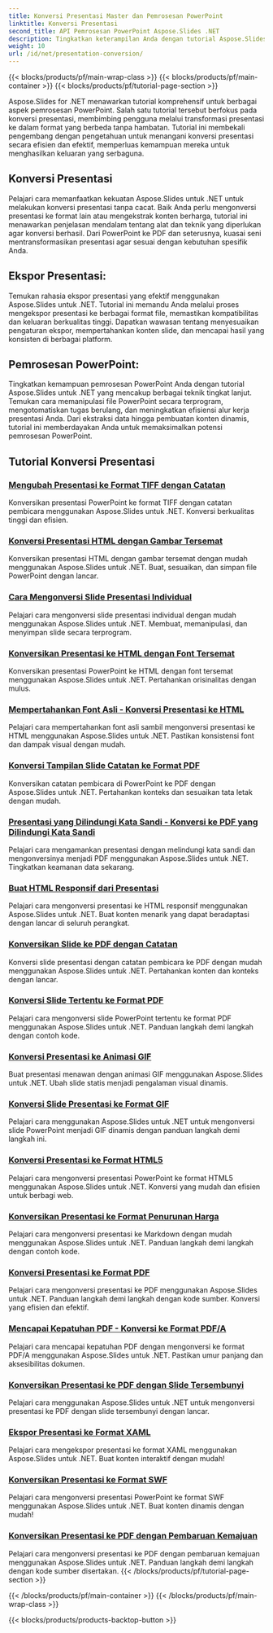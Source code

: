 ```yaml
---
title: Konversi Presentasi Master dan Pemrosesan PowerPoint
linktitle: Konversi Presentasi
second_title: API Pemrosesan PowerPoint Aspose.Slides .NET
description: Tingkatkan keterampilan Anda dengan tutorial Aspose.Slides untuk .NET. Pelajari konversi presentasi dan pemrosesan PowerPoint langkah demi langkah. Ubah alur kerja Anda hari ini!
weight: 10
url: /id/net/presentation-conversion/
---
```


{{< blocks/products/pf/main-wrap-class >}}
{{< blocks/products/pf/main-container >}}
{{< blocks/products/pf/tutorial-page-section >}}


Aspose.Slides for .NET menawarkan tutorial komprehensif untuk berbagai aspek pemrosesan PowerPoint. Salah satu tutorial tersebut berfokus pada konversi presentasi, membimbing pengguna melalui transformasi presentasi ke dalam format yang berbeda tanpa hambatan. Tutorial ini membekali pengembang dengan pengetahuan untuk menangani konversi presentasi secara efisien dan efektif, memperluas kemampuan mereka untuk menghasilkan keluaran yang serbaguna.

## Konversi Presentasi 

Pelajari cara memanfaatkan kekuatan Aspose.Slides untuk .NET untuk melakukan konversi presentasi tanpa cacat. Baik Anda perlu mengonversi presentasi ke format lain atau mengekstrak konten berharga, tutorial ini menawarkan penjelasan mendalam tentang alat dan teknik yang diperlukan agar konversi berhasil. Dari PowerPoint ke PDF dan seterusnya, kuasai seni mentransformasikan presentasi agar sesuai dengan kebutuhan spesifik Anda.

## Ekspor Presentasi: 
Temukan rahasia ekspor presentasi yang efektif menggunakan Aspose.Slides untuk .NET. Tutorial ini memandu Anda melalui proses mengekspor presentasi ke berbagai format file, memastikan kompatibilitas dan keluaran berkualitas tinggi. Dapatkan wawasan tentang menyesuaikan pengaturan ekspor, mempertahankan konten slide, dan mencapai hasil yang konsisten di berbagai platform.

## Pemrosesan PowerPoint: 
Tingkatkan kemampuan pemrosesan PowerPoint Anda dengan tutorial Aspose.Slides untuk .NET yang mencakup berbagai teknik tingkat lanjut. Temukan cara memanipulasi file PowerPoint secara terprogram, mengotomatiskan tugas berulang, dan meningkatkan efisiensi alur kerja presentasi Anda. Dari ekstraksi data hingga pembuatan konten dinamis, tutorial ini memberdayakan Anda untuk memaksimalkan potensi pemrosesan PowerPoint.


## Tutorial Konversi Presentasi
### [Mengubah Presentasi ke Format TIFF dengan Catatan](./converting-presentations-to-tiff-format-with-notes/)
Konversikan presentasi PowerPoint ke format TIFF dengan catatan pembicara menggunakan Aspose.Slides untuk .NET. Konversi berkualitas tinggi dan efisien.
### [Konversi Presentasi HTML dengan Gambar Tersemat](./convert-html-presentation-with-embedded-images/)
Konversikan presentasi HTML dengan gambar tersemat dengan mudah menggunakan Aspose.Slides untuk .NET. Buat, sesuaikan, dan simpan file PowerPoint dengan lancar.
### [Cara Mengonversi Slide Presentasi Individual](./how-to-convert-individual-presentation-slides/)
Pelajari cara mengonversi slide presentasi individual dengan mudah menggunakan Aspose.Slides untuk .NET. Membuat, memanipulasi, dan menyimpan slide secara terprogram.
### [Konversikan Presentasi ke HTML dengan Font Tersemat](./convert-presentations-to-html-with-embedded-fonts/)
Konversikan presentasi PowerPoint ke HTML dengan font tersemat menggunakan Aspose.Slides untuk .NET. Pertahankan orisinalitas dengan mulus.
### [Mempertahankan Font Asli - Konversi Presentasi ke HTML](./preserving-original-fonts-convert-presentation-to-html/)
Pelajari cara mempertahankan font asli sambil mengonversi presentasi ke HTML menggunakan Aspose.Slides untuk .NET. Pastikan konsistensi font dan dampak visual dengan mudah.
### [Konversi Tampilan Slide Catatan ke Format PDF](./convert-notes-slide-view-to-pdf-format/)
Konversikan catatan pembicara di PowerPoint ke PDF dengan Aspose.Slides untuk .NET. Pertahankan konteks dan sesuaikan tata letak dengan mudah.
### [Presentasi yang Dilindungi Kata Sandi - Konversi ke PDF yang Dilindungi Kata Sandi](./password-protect-presentations-convert-to-password-protected-pdf/)
Pelajari cara mengamankan presentasi dengan melindungi kata sandi dan mengonversinya menjadi PDF menggunakan Aspose.Slides untuk .NET. Tingkatkan keamanan data sekarang.
### [Buat HTML Responsif dari Presentasi](./create-responsive-html-from-presentation/)
Pelajari cara mengonversi presentasi ke HTML responsif menggunakan Aspose.Slides untuk .NET. Buat konten menarik yang dapat beradaptasi dengan lancar di seluruh perangkat.
### [Konversikan Slide ke PDF dengan Catatan](./convert-slides-to-pdf-with-notes/)
Konversi slide presentasi dengan catatan pembicara ke PDF dengan mudah menggunakan Aspose.Slides untuk .NET. Pertahankan konten dan konteks dengan lancar.
### [Konversi Slide Tertentu ke Format PDF](./convert-specific-slide-to-pdf-format/)
Pelajari cara mengonversi slide PowerPoint tertentu ke format PDF menggunakan Aspose.Slides untuk .NET. Panduan langkah demi langkah dengan contoh kode.
### [Konversi Presentasi ke Animasi GIF](./convert-presentation-to-gif-animation/)
Buat presentasi menawan dengan animasi GIF menggunakan Aspose.Slides untuk .NET. Ubah slide statis menjadi pengalaman visual dinamis.
### [Konversi Slide Presentasi ke Format GIF](./convert-presentation-slides-to-gif-format/)
Pelajari cara menggunakan Aspose.Slides untuk .NET untuk mengonversi slide PowerPoint menjadi GIF dinamis dengan panduan langkah demi langkah ini.
### [Konversi Presentasi ke Format HTML5](./convert-presentation-to-html5-format/)
Pelajari cara mengonversi presentasi PowerPoint ke format HTML5 menggunakan Aspose.Slides untuk .NET. Konversi yang mudah dan efisien untuk berbagi web.
### [Konversikan Presentasi ke Format Penurunan Harga](./convert-presentation-to-markdown-format/)
Pelajari cara mengonversi presentasi ke Markdown dengan mudah menggunakan Aspose.Slides untuk .NET. Panduan langkah demi langkah dengan contoh kode.
### [Konversi Presentasi ke Format PDF](./convert-presentation-to-pdf-format/)
Pelajari cara mengonversi presentasi ke PDF menggunakan Aspose.Slides untuk .NET. Panduan langkah demi langkah dengan kode sumber. Konversi yang efisien dan efektif.
### [Mencapai Kepatuhan PDF - Konversi ke Format PDF/A](./achieving-pdf-compliance-convert-to-pdf-a-format/)
Pelajari cara mencapai kepatuhan PDF dengan mengonversi ke format PDF/A menggunakan Aspose.Slides untuk .NET. Pastikan umur panjang dan aksesibilitas dokumen.
### [Konversikan Presentasi ke PDF dengan Slide Tersembunyi](./convert-presentation-to-pdf-with-hidden-slides/)
Pelajari cara menggunakan Aspose.Slides untuk .NET untuk mengonversi presentasi ke PDF dengan slide tersembunyi dengan lancar.
### [Ekspor Presentasi ke Format XAML](./export-presentation-to-xaml-format/)
Pelajari cara mengekspor presentasi ke format XAML menggunakan Aspose.Slides untuk .NET. Buat konten interaktif dengan mudah!
### [Konversikan Presentasi ke Format SWF](./convert-presentation-to-swf-format/)
Pelajari cara mengonversi presentasi PowerPoint ke format SWF menggunakan Aspose.Slides untuk .NET. Buat konten dinamis dengan mudah!
### [Konversikan Presentasi ke PDF dengan Pembaruan Kemajuan](./convert-presentation-to-pdf-with-progress-update/)
Pelajari cara mengonversi presentasi ke PDF dengan pembaruan kemajuan menggunakan Aspose.Slides untuk .NET. Panduan langkah demi langkah dengan kode sumber disertakan.
{{< /blocks/products/pf/tutorial-page-section >}}

{{< /blocks/products/pf/main-container >}}
{{< /blocks/products/pf/main-wrap-class >}}

{{< blocks/products/products-backtop-button >}}

